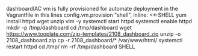 dashboardIAC vm is fully provisioned for automate deployment in the Vagrantfile in this lines
  config.vm.provision "shell", inline: <<-SHELL
    yum install httpd wget unzip vim -y
    systemctl start httpd
    systemctl enable httpd
    mkdir -p /tmp/dashboard
    cd /tmp/dashboard
    wget https://www.tooplate.com/zip-templates/2108_dashboard.zip
    unzip -o 2108_dashboard.zip
    cp -r 2108_dashboard/* /var/www/html/
    systemctl restart httpd
    cd /tmp/
    rm -rf /tmp/dashboard
  SHELL
